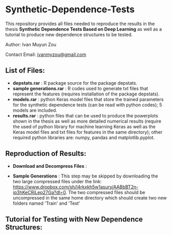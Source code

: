 # Synthetic-Dependence-Tests
This repository provides all files needed to reproduce the results in the thesis **Synthetic Dependence Tests Based on Deep Learning** as well as a tutorial to produce new dependence structures to be tested.

Author: Ivan Muyun Zou

Contact Email: ivanmyzou@gmail.com

## List of Files:

- **depstats.rar** : R package source for the package depstats.
- **sample generations.rar** : R codes used to generate txt files that represent the features (requires installation of the package depstats).
- **models.rar** : python Keras model files that store the trained parameters for the synthetic dependence tests (can be read with python codes); 5 models are included.
- **results.rar** : python files that can be used to produce the powerplots shown in the thesis as well as more detailed numerical results (require the used of python library for machine learning Keras as well as the Keras model files and txt files for features in the same directory); other required python libraries are: numpy, pandas and matplotlib.pyplot.

## Reproduction of Results:

- **Download and Decompress Files** :

- **Sample Generations** :
This step may be skipped by downloading the two large compressed files under the link:
https://www.dropbox.com/sh/l4rkxkh5w1asury/AABbBT2n-ip3hKeCRiLep27Ga?dl=0. The two compressed files should be uncompressed in the same home directory which should create two new folders named 'Train' and 'Test' 

## Tutorial for Testing with New Dependence Structures:
